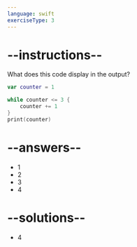 ```yaml
---
language: swift
exerciseType: 3
---
```


# --instructions--

What does this code display in the output?
```swift
var counter = 1

while counter <= 3 {
    counter += 1
}
print(counter)
```

# --answers--

- 1
- 2
- 3
- 4

# --solutions--

- 4
